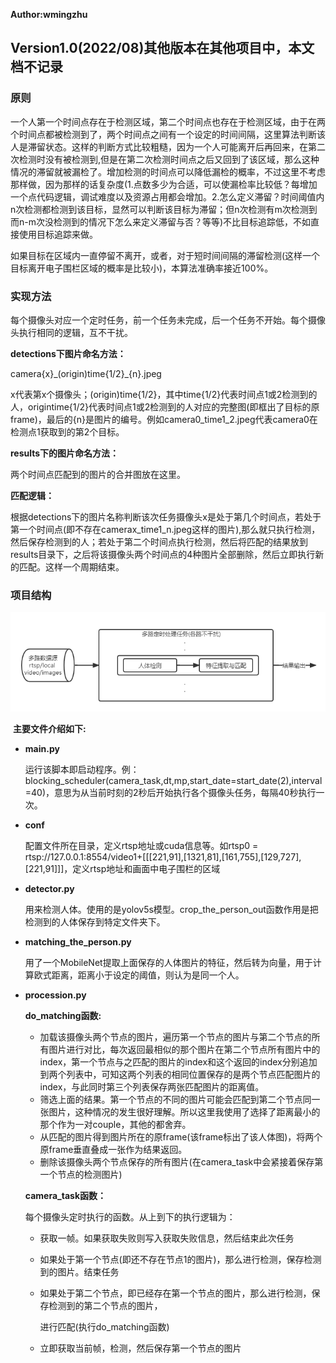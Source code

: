 **Author:wmingzhu**

## Version1.0(2022/08)其他版本在其他项目中，本文档不记录

### 原则

一个人第一个时间点存在于检测区域，第二个时间点也存在于检测区域，由于在两个时间点都被检测到了，两个时间点之间有一个设定的时间间隔，这里算法判断该人是滞留状态。这样的判断方式比较粗糙，因为一个人可能离开后再回来，在第二次检测时没有被检测到,但是在第二次检测时间点之后又回到了该区域，那么这种情况的滞留就被漏检了。增加检测的时间点可以降低漏检的概率，不过这里不考虑那样做，因为那样的话复杂度(1.点数多少为合适，可以使漏检率比较低？每增加一个点代码逻辑，调试难度以及资源占用都会增加。2.怎么定义滞留？时间阈值内n次检测都检测到该目标，显然可以判断该目标为滞留；但n次检测有m次检测到而n-m次没检测到的情况下怎么来定义滞留与否？等等)不比目标追踪低，不如直接使用目标追踪来做。

如果目标在区域内一直停留不离开，或者，对于短时间间隔的滞留检测(这样一个目标离开电子围栏区域的概率是比较小)，本算法准确率接近100%。

### 实现方法

每个摄像头对应一个定时任务，前一个任务未完成，后一个任务不开始。每个摄像头执行相同的逻辑，互不干扰。

**detections下图片命名方法：**

camera{x}\_(origin)time{1/2}\_{n}.jpeg

x代表第x个摄像头；(origin)time{1/2}，其中time{1/2}代表时间点1或2检测到的人，origintime{1/2}代表时间点1或2检测到的人对应的完整图(即框出了目标的原frame)，最后的{n}是图片的编号。例如camera0_time1_2.jpeg代表camera0在检测点1获取到的第2个目标。

**results下的图片命名方法：**

两个时间点匹配到的图片的合并图放在这里。

**匹配逻辑：**

根据detections下的图片名称判断该次任务摄像头x是处于第几个时间点，若处于第一个时间点(即不存在camerax_time1_n.jpeg这样的图片),那么就只执行检测，然后保存检测到的人；若处于第二个时间点执行检测，然后将匹配的结果放到results目录下，之后将该摄像头两个时间点的4种图片全部删除，然后立即执行新的匹配。这样一个周期结束。

### 项目结构

![](./%E4%BA%BA%E5%91%98%E6%BB%9E%E7%95%99%E6%A3%80%E6%B5%8B.png)

​	**主要文件介绍如下:**

- **main.py**

  运行该脚本即启动程序。例：blocking_scheduler(camera_task,dt,mp,start_date=start_date(2),interval=40)，意思为从当前时刻的2秒后开始执行各个摄像头任务，每隔40秒执行一次。

- **conf**

  配置文件所在目录，定义rtsp地址或cuda信息等。如rtsp0 = rtsp://127.0.0.1:8554/video1+[[[221,91],[1321,81],[161,755],[129,727],[221,91]]]，定义rtsp地址和画面中电子围栏的区域

- **detector.py**

  用来检测人体。使用的是yolov5s模型。crop_the_person_out函数作用是把检测到的人体保存到特定文件夹下。

- **matching_the_person.py**

  用了一个MobileNet提取上面保存的人体图片的特征，然后转为向量，用于计算欧式距离，距离小于设定的阈值，则认为是同一个人。

- **procession.py**

  **do_matching函数:**

  - 加载该摄像头两个节点的图片，遍历第一个节点的图片与第二个节点的所有图片进行对比，每次返回最相似的那个图片在第二个节点所有图片中的index，第一个节点与之匹配的图片的index和这个返回的index分别追加到两个列表中，可知这两个列表的相同位置保存的是两个节点匹配图片的index，与此同时第三个列表保存两张匹配图片的距离值。
  - 筛选上面的结果。第一个节点的不同的图片可能会匹配到第二个节点同一张图片，这种情况的发生很好理解。所以这里我使用了选择了距离最小的那个作为一对couple，其他的都舍弃。
  - 从匹配的图片得到图片所在的原frame(该frame标出了该人体图)，将两个原frame垂直叠成一张作为结果返回。
  - 删除该摄像头两个节点保存的所有图片(在camera_task中会紧接着保存第一个节点的检测图片)

  **camera_task函数：**

  每个摄像头定时执行的函数。从上到下的执行逻辑为：

  - 获取一帧。如果获取失败则写入获取失败信息，然后结束此次任务

  - 如果处于第一个节点(即还不存在节点1的图片)，那么进行检测，保存检测到的图片。结束任务

  - 如果处于第二个节点，即已经存在第一个节点的图片，那么进行检测，保存检测到的第二个节点的图片，

    进行匹配(执行do_matching函数)

  - 立即获取当前帧，检测，然后保存第一个节点的图片

    

  

  

  

  

  

  

  

  

  

  
